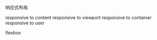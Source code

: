 响应式布局

responsive to content
responsive to viewport
responsive to container
responsive to user

flexbox
